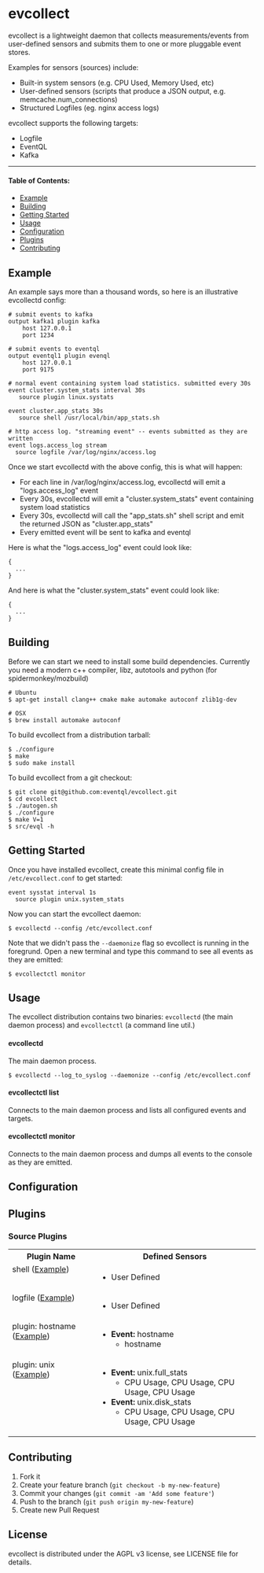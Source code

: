 # evcollect

evcollect is a lightweight daemon that collects measurements/events from
user-defined sensors and submits them to one or more pluggable event stores.

Examples for sensors (sources) include:
  - Built-in system sensors (e.g. CPU Used, Memory Used, etc)
  - User-defined sensors (scripts that produce a JSON output, e.g. memcache.num_connections)
  - Structured Logfiles (eg. nginx access logs)

evcollect supports the following targets:
  - Logfile
  - EventQL
  - Kafka

---

#### Table of Contents:
- [Example](#example)
- [Building](#building)
- [Getting Started](#getting-started)
- [Usage](#usage)
- [Configuration](#configuration)
- [Plugins](#plugins)
- [Contributing](#contributing)

## Example

An example says more than a thousand words, so here is an illustrative evcollectd
config:

    # submit events to kafka
    output kafka1 plugin kafka
        host 127.0.0.1
        port 1234

    # submit events to eventql
    output eventql1 plugin evenql
        host 127.0.0.1
        port 9175

    # normal event containing system load statistics. submitted every 30s
    event cluster.system_stats interval 30s
       source plugin linux.systats

    event cluster.app_stats 30s
       source shell /usr/local/bin/app_stats.sh

    # http access log. "streaming event" -- events submitted as they are written
    event logs.access_log stream
      source logfile /var/log/nginx/access.log


Once we start evcollectd with the above config, this is what will happen:

  - For each line in /var/log/nginx/access.log, evcollectd will emit a "logs.access_log" event
  - Every 30s, evcollectd will emit a "cluster.system_stats" event containing system load statistics
  - Every 30s, evcollectd will call the "app_stats.sh" shell script and emit the returned JSON as "cluster.app_stats"
  - Every emitted event will be sent to kafka and eventql

Here is what the "logs.access_log" event could look like:

    {
      ...
    }

And here is what the "cluster.system_stats" event could look like:

    {
      ...
    }

## Building

Before we can start we need to install some build dependencies. Currently
you need a modern c++ compiler, libz, autotools and python (for spidermonkey/mozbuild)

    # Ubuntu
    $ apt-get install clang++ cmake make automake autoconf zlib1g-dev

    # OSX
    $ brew install automake autoconf

To build evcollect from a distribution tarball:

    $ ./configure
    $ make
    $ sudo make install

To build evcollect from a git checkout:

    $ git clone git@github.com:eventql/evcollect.git
    $ cd evcollect
    $ ./autogen.sh
    $ ./configure
    $ make V=1
    $ src/evql -h


## Getting Started

Once you have installed evcollect, create this minimal config file in `/etc/evcollect.conf`
to get started:

    event sysstat interval 1s
      source plugin unix.system_stats

Now you can start the evcollect daemon:

    $ evcollectd --config /etc/evcollect.conf

Note that we didn't pass the `--daemonize` flag so evcollect is running in the
foregrund. Open a new terminal and type this command to see all events as they
are emitted:

    $ evcollectctl monitor

## Usage

The evcollect distribution contains two binaries: `evcollectd` (the main
daemon process) and `evcollectctl` (a command line util.)


#### evcollectd

The main daemon process.

    $ evcollectd --log_to_syslog --daemonize --config /etc/evcollect.conf


#### evcollectctl list

Connects to the main daemon process and lists all configured events and targets.

#### evcollectctl monitor

Connects to the main daemon process and dumps all events to the console as they
are emitted.

## Configuration

## Plugins

### Source Plugins

<table>
  <tr>
    <th>Plugin Name</th>
    <th>Defined Sensors</th>
  <tr>

  <tr>
    <td valign="top">shell (<a href="">Example</a>)</td>
    <td>
      <ul>
        <li>
          User Defined
        </li>
      </ul>
    </td>
  </tr>

  <tr>
    <td valign="top">logfile (<a href="">Example</a>)</td>
    <td>
      <ul>
        <li>
          User Defined
        </li>
      </ul>
    </td>
  </tr>

  <tr>
    <td valign="top">plugin: hostname (<a href="">Example</a>)</td>
    <td>
      <ul>
        <li>
          <b>Event:</b> hostname
          <ul>
            <li>hostname</li>
          </ul>
        </li>
      </ul>
    </td>
  </tr>

  <tr>
    <td valign="top">plugin: unix (<a href="">Example</a>)</td>
    <td>
      <ul>
        <li>
          <b>Event:</b> unix.full_stats
          <ul>
            <li>CPU Usage, CPU Usage, CPU Usage, CPU Usage</li>
          </ul>
        </li>
        <li>
          <b>Event:</b> unix.disk_stats
          <ul>
            <li>CPU Usage, CPU Usage, CPU Usage, CPU Usage</li>
          </ul>
        </li>
      </ul>
    </td>
  </tr>

</table>

## Contributing

1. Fork it
2. Create your feature branch (`git checkout -b my-new-feature`)
3. Commit your changes (`git commit -am 'Add some feature'`)
4. Push to the branch (`git push origin my-new-feature`)
5. Create new Pull Request

## License

evcollect is distributed under the AGPL v3 license, see LICENSE file for details.

